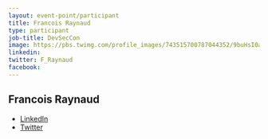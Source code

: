 ```yaml
---
layout: event-point/participant
title: Francois Raynaud
type: participant
job-title: DevSecCon
image: https://pbs.twimg.com/profile_images/743515700787044352/9buHsI0a_400x400.jpg
linkedin:
twitter: F_Raynaud
facebook:
---
```


## Francois Raynaud

* [LinkedIn](https://www.linkedin.com/in/francoisraynaud)
* [Twitter](https://twitter.com/devseccon)
